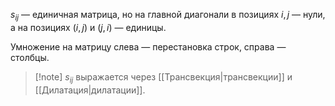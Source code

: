 $s_{ij}$ — единичная матрица, но на главной диагонали в позициях $i, j$ — нули, а на позициях $(i, j)$ и $(j, i)$ — единицы.

Умножение на матрицу слева — перестановка строк, справа — столбцы.

>[!note] $s_{ij}$ выражается через [[Трансвекция|трансвекции]] и [[Дилатация|дилатации]]. 
>
